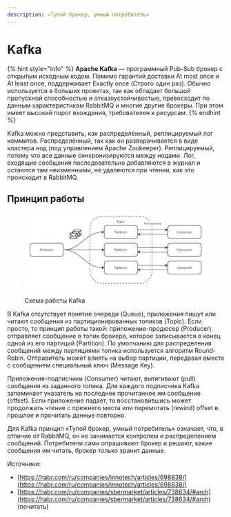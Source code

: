 ```yaml
---
description: «Тупой брокер, умный потребитель»
---
```


# Kafka

{% hint style="info" %}
**Apache Kafka** — программный Pub-Sub брокер с открытым исходным кодом. Помимо гарантий доставки At most once и At least once, поддерживает Exactly once (Строго один раз). Обычно используется в больших проектах, так как обладает большой пропускной способностью и отказоустойчивостью, превосходит по данным характеристикам RabbitMQ и многие другие брокеры. При этом имеет высокий порог вхождения, требователен к ресурсам.
{% endhint %}

Kafka можно представить, как распределённый, реплицируемый лог коммитов. Распределённый, так как он разворачивается в виде кластера нод (под управлением Apache Zookeeper). Реплицируемый, потому что все данные синхронизируются между нодами. Лог, входящие сообщения последовательно добавляются в журнал и остаются там неизменными, не удаляются при чтении, как это происходит в RabbitMQ.

## Принцип работы

<figure><img src="../../../../.gitbook/assets/system analyst base (9).jpg" alt=""><figcaption><p>Схема работы Kafka</p></figcaption></figure>

В Kafka отсутствует понятие очереди (Queue), приложения пишут или читают сообщения из партиционированных топиков (Topic). Если просто, то принцип работы такой: приложение-продюсер (Producer) отправляет сообщение в топик брокера, которое записывается в конец одной из его партиций (Partition). По умолчанию для распределения сообщений между партициями топика используется алгоритм Round-Robin. Отправитель может влиять на выбор партиции, передавая вместе с сообщением специальный ключ (Message Key).

Приложения-подписчики (Consumer) читают, вытягивают (pull) сообщения из заданного топика. Для каждого подписчика Kafka запоминает указатель на последнее прочитанное им сообщение (offset). Если приложение падает, то восстановившись может продолжать чтение с прежнего места или перемотать (rewind) offset в прошлое и прочитать данные повторно.

Для Kafka принцип «Тупой брокер, умный потребитель» означает, что, в отличие от RabbitMQ, он не занимается контролем и распределением сообщений. Потребители сами опрашивают брокер и решают, какие сообщения им читать, брокер только хранит данные.







Источники:&#x20;

* [https://habr.com/ru/companies/innotech/articles/698838/](https://habr.com/ru/companies/innotech/articles/698838/)
* [https://habr.com/ru/companies/sbermarket/articles/738634/#arch](https://habr.com/ru/companies/sbermarket/articles/738634/#arch) (почитать)
